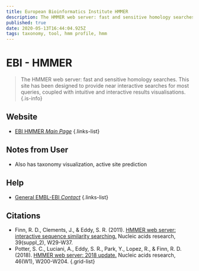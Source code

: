 ```yaml
---
title: European Bioinformatics Institute HMMER
description: The HMMER web server: fast and sensitive homology searches. This site has been designed to provide near interactive searches for most queries, coupled with intuitive and interactive results visualisations.
published: true
date: 2020-05-13T16:44:04.925Z
tags: taxonomy, tool, hmm profile, hmm
---
```


# EBI - HMMER

> The HMMER web server: fast and sensitive homology searches. This site has been designed to provide near interactive searches for most queries, coupled with intuitive and interactive results visualisations. 
{.is-info}

## Website

- [EBI HMMER *Main Page*](https://www.ebi.ac.uk/Tools/hmmer/)
{.links-list}

## Notes from User
- Also has taxonomy visualization, active site prediction

## Help

- [General EMBL-EBI *Contact*](https://www.ebi.ac.uk/support/hmmer) 
{.links-list}

## Citations

- Finn, R. D., Clements, J., & Eddy, S. R. (2011). [HMMER web server: interactive sequence similarity searching.](https://academic.oup.com/nar/article/39/suppl_2/W29/2506513) Nucleic acids research, 39(suppl_2), W29-W37.
- Potter, S. C., Luciani, A., Eddy, S. R., Park, Y., Lopez, R., & Finn, R. D. (2018). [HMMER web server: 2018 update.](https://academic.oup.com/nar/article/46/W1/W200/5037715) Nucleic acids research, 46(W1), W200-W204.
{.grid-list}
